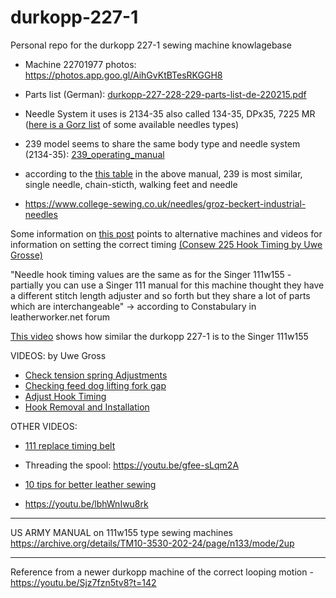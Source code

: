 # durkopp-227-1
Personal repo for the durkopp 227-1 sewing machine knowlagebase


- Machine 22701977 photos: https://photos.app.goo.gl/AihGvKtBTesRKGGH8
- Parts list (German): [durkopp-227-228-229-parts-list-de-220215.pdf](https://github.com/opensourcemanufacturing/durkopp-227-1/blob/main/durkopp-227-228-229-parts-list-de-220215.pdf)
- Needle System it uses is 2134-35 also called 134-35, DPx35, 7225 MR ([here is a Gorz list](https://www.thethreadexchange.com/miva/merchant.mvc?Screen=CTGY&Category_Code=NDL-134-35) of some available needles types)

- 239 model seems to share the same body type and needle system (2134-35): [239_operating_manual](https://github.com/opensourcemanufacturing/durkopp-227-1/blob/main/Durkopp_B_238_239_245_249_372_380_541_DE_EN_operating_manual.pdf)
- according to the [this table](https://github.com/opensourcemanufacturing/durkopp-227-1/blob/main/durkopp-model-features-differences-table-238-239-241-245-249-372-376-380-541.png) in the above manual, 239 is most similar, single needle, chain-sticth, walking feet and needle
- https://www.college-sewing.co.uk/needles/groz-beckert-industrial-needles

Some information on [this post](https://leatherworker.net/forum/topic/95297-durkopp-adler-239-125-missing-oil-pan-timing/) points to alternative machines and videos for information on setting the correct timing [(Consew 225 Hook Timing by Uwe Grosse)](https://www.youtube.com/watch?v=1wNBPX8i524) 

"Needle hook timing values are the same as for the Singer 111w155 - partially you can use a Singer 111 manual for this machine thought they have a different stitch length adjuster and so forth but they share a lot of parts which are interchangeable" -> according to Constabulary in leatherworker.net forum

[This video](https://youtu.be/K1XJ3wqW_VI) shows how similar the durkopp 227-1 is to the Singer 111w155 

VIDEOS: by Uwe Gross
- [Check tension spring Adjustments](https://youtu.be/XicwSGPaYiA)
- [Checking feed dog lifting fork gap](https://www.youtube.com/watch?v=jFEsf6N76ig)
- [Adjust Hook Timing](https://www.youtube.com/watch?v=1wNBPX8i524) 
- [Hook Removal and Installation](https://youtu.be/CfkGrz3OugA)


OTHER VIDEOS:
- [111 replace timing belt](https://www.youtube.com/watch?v=TIxQViDgL1c)

- Threading the spool: https://youtu.be/gfee-sLqm2A
- [10 tips for better leather sewing](https://youtu.be/iQQrgG_etoQ)
- https://youtu.be/lbhWnIwu8rk

----

US ARMY MANUAL on 111w155 type sewing machines  https://archive.org/details/TM10-3530-202-24/page/n133/mode/2up

----

Reference from a newer durkopp machine of the correct looping motion - https://youtu.be/Sjz7fzn5tv8?t=142


